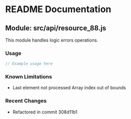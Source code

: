 # README Documentation

## Module: src/api/resource_88.js

This module handles logic errors operations.

### Usage

```javascript
// Example usage here
```

### Known Limitations

- Last element not processed Array index out of bounds

### Recent Changes

- Refactored in commit 308d11b1
